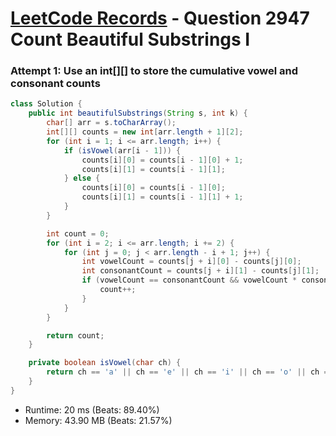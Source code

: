 # [LeetCode Records](../../README.md) - Question 2947 Count Beautiful Substrings I

### Attempt 1: Use an int[][] to store the cumulative vowel and consonant counts
```java
class Solution {
    public int beautifulSubstrings(String s, int k) {
        char[] arr = s.toCharArray();
        int[][] counts = new int[arr.length + 1][2];
        for (int i = 1; i <= arr.length; i++) {
            if (isVowel(arr[i - 1])) {
                counts[i][0] = counts[i - 1][0] + 1;
                counts[i][1] = counts[i - 1][1];
            } else {
                counts[i][0] = counts[i - 1][0];
                counts[i][1] = counts[i - 1][1] + 1;
            }
        }

        int count = 0;
        for (int i = 2; i <= arr.length; i += 2) {
            for (int j = 0; j < arr.length - i + 1; j++) {
                int vowelCount = counts[j + i][0] - counts[j][0];
                int consonantCount = counts[j + i][1] - counts[j][1];
                if (vowelCount == consonantCount && vowelCount * consonantCount % k == 0) {
                    count++;
                }
            }
        }

        return count;
    }

    private boolean isVowel(char ch) {
        return ch == 'a' || ch == 'e' || ch == 'i' || ch == 'o' || ch == 'u';
    }
}
```
- Runtime: 20 ms (Beats: 89.40%)
- Memory: 43.90 MB (Beats: 21.57%)

<br>
